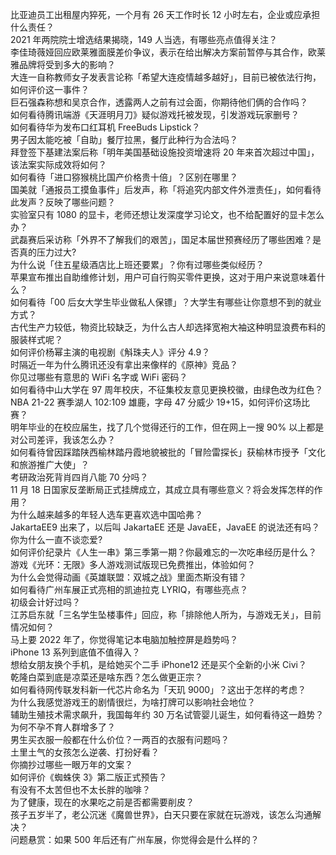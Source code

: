 比亚迪员工出租屋内猝死，一个月有 26 天工作时长 12 小时左右，企业或应承担什么责任？  
2021 年两院院士增选结果揭晓，149 人当选，有哪些亮点值得关注？  
李佳琦薇娅回应欧莱雅面膜差价争议，表示在给出解决方案前暂停与其合作，欧莱雅品牌将受到多大的影响？  
大连一自称教师女子发表言论称「希望大连疫情越多越好」，目前已被依法行拘，如何评价这一事件？  
巨石强森称想和吴京合作，透露两人之前有过会面，你期待他们俩的合作吗？  
如何看待腾讯端游《天涯明月刀》疑似游戏托被发现，引发游戏玩家删号？  
如何看待华为发布口红耳机 FreeBuds Lipstick？  
男子因太能吃被「自助」餐厅拉黑，餐厅此种行为合法吗？  
拜登签下基建法案后称「明年美国基础设施投资增速将 20 年来首次超过中国」，该法案实际成效将如何？  
如何看待「进口猕猴桃比国产价格贵十倍」？区别在哪里？  
国美就「通报员工摸鱼事件」后发声，称「将追究内部文件外泄责任」，如何看待此发声？反映了哪些问题？  
实验室只有 1080 的显卡，老师还想让发深度学习论文，也不给配置好的显卡怎么办？  
武磊赛后采访称「外界不了解我们的艰苦」，国足本届世预赛经历了哪些困难？是否真的压力过大?  
为什么说「住五星级酒店比上班还要累」？你有过哪些类似经历？  
苹果宣布推出自助维修计划，用户可自行购买零件更换，这对于用户来说意味着什么？  
如何看待「00 后女大学生毕业做私人保镖」？大学生有哪些让你意想不到的就业方式？  
古代生产力较低，物资比较缺乏，为什么古人却选择宽袍大袖这种明显浪费布料的服装样式呢？  
如何评价杨幂主演的电视剧《斛珠夫人》评分 4.9？  
时隔近一年为什么腾讯还没有拿出来像样的《原神》竞品？  
你见过哪些有意思的 WiFi 名字或 WiFi 密码？  
如何看待中山大学在 97 周年校庆，不征集校友意见更换校徽，由绿色改为红色？  
NBA 21-22 赛季湖人 102:109 雄鹿，字母 47 分威少 19+15，如何评价这场比赛？  
明年毕业的在校应届生，找了几个觉得还行的工作，但在网上一搜 90% 以上都是对公司差评，我该怎么办？  
如何看待曾因踩踏陕西榆林踏丹霞地貌被批的「冒险雷探长」获榆林市授予「文化和旅游推广大使」？  
考研政治死背肖四肖八能 70 分吗？  
11 月 18 日国家反垄断局正式挂牌成立，其成立具有哪些意义？将会发挥怎样的作用？  
为什么越来越多的年轻人选车更喜欢选中国哈弗？  
JakartaEE9 出来了，以后叫 JakartaEE 还是 JavaEE，JavaEE 的说法还有吗？  
你为什么一直不谈恋爱?  
如何评价纪录片《人生一串》第三季第一期？你最难忘的一次吃串经历是什么？  
游戏《光环：无限》多人游戏测试版现已免费推出，体验如何？  
为什么会觉得动画《英雄联盟：双城之战》里面杰斯没有错？  
如何看待广州车展正式亮相的凯迪拉克 LYRIQ，有哪些亮点？  
初级会计好过吗？  
江苏启东就「三名学生坠楼事件」回应，称「排除他人所为，与游戏无关」，目前情况如何？  
马上要 2022 年了，你觉得笔记本电脑加触控屏是趋势吗？  
iPhone 13 系列到底值不值得入？  
想给女朋友换个手机，是给她买个二手 iPhone12 还是买个全新的小米 Civi？  
乾隆白菜到底是凉菜还是啥东西？怎么做更正宗？  
如何看待网传联发科新一代芯片命名为「天玑 9000」？这出于怎样的考虑？  
为什么我感觉游戏王的剧情很烂，为啥打牌可以影响社会地位？  
辅助生殖技术需求飙升，我国每年约 30 万名试管婴儿诞生，如何看待这一趋势？为何不孕不育人群增多了？  
男生买衣服一般都在什么价位？一两百的衣服有问题吗？  
土里土气的女孩怎么逆袭、打扮好看？  
你摘抄过哪些一眼万年的文案？  
如何评价《蜘蛛侠 3》第二版正式预告？  
有没有不太苦但也不太长胖的咖啡？  
为了健康，现在的水果吃之前是否都需要削皮？  
孩子五岁半了，老公沉迷《魔兽世界》，白天只要在家就在玩游戏，该怎么沟通解决？  
问题悬赏：如果 500 年后还有广州车展，你觉得会是什么样的？  
